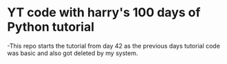 # YT code with harry's 100 days of Python tutorial 

-This repo starts the tutorial from day 42 as the previous days tutorial code was basic and also got deleted by my system.
